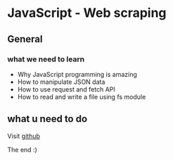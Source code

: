 # JavaScript - Web scraping

## General

### what we need to learn
- Why JavaScript programming is amazing
- How to manipulate JSON data
- How to use request and fetch API
- How to read and write a file using fs module

## what u need to do

Visit [github](https://github.com/Alltoft)

The end :)
